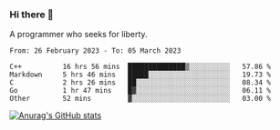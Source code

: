### Hi there 👋

<!--
**shejialuo/shejialuo** is a ✨ _special_ ✨ repository because its `README.md` (this file) appears on your GitHub profile.

Here are some ideas to get you started:

- 🔭 I’m currently working on ...
- 🌱 I’m currently learning ...
- 👯 I’m looking to collaborate on ...
- 🤔 I’m looking for help with ...
- 💬 Ask me about ...
- 📫 How to reach me: ...
- 😄 Pronouns: ...
- ⚡ Fun fact: ...
-->

A programmer who seeks for liberty.

<!--START_SECTION:waka-->

```text
From: 26 February 2023 - To: 05 March 2023

C++          16 hrs 56 mins  ██████████████▒░░░░░░░░░░   57.86 %
Markdown     5 hrs 46 mins   █████░░░░░░░░░░░░░░░░░░░░   19.73 %
C            2 hrs 26 mins   ██░░░░░░░░░░░░░░░░░░░░░░░   08.34 %
Go           1 hr 47 mins    █▓░░░░░░░░░░░░░░░░░░░░░░░   06.11 %
Other        52 mins         ▓░░░░░░░░░░░░░░░░░░░░░░░░   03.00 %
```

<!--END_SECTION:waka-->

[![Anurag's GitHub stats](https://github-readme-stats.vercel.app/api?username=shejialuo&show_icons=true&theme=dracula)](https://github.com/anuraghazra/github-readme-stats)
